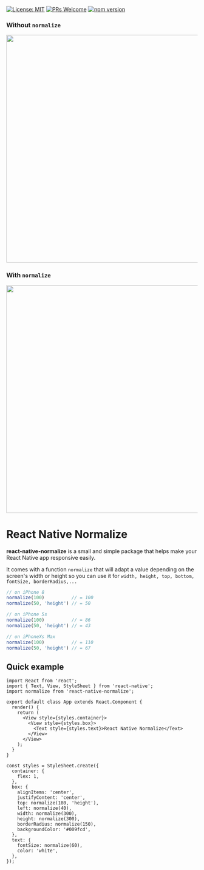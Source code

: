 [![License: MIT](https://img.shields.io/badge/License-MIT-blue.svg)](https://opensource.org/licenses/MIT)
[![PRs Welcome](https://img.shields.io/badge/PRs-welcome-brightgreen.svg)](./CONTRIBUTING.md)
[![npm version](https://badge.fury.io/js/react-native-normalize.svg)](https://badge.fury.io/js/react-native-normalize)

### Without `normalize`
<img src="https://i.imgur.com/bLbnjsC.jpg" width="600"/>

### With `normalize`
<img src="https://i.imgur.com/4IqqAR2.jpg" width="600"/>

# React Native Normalize

**react-native-normalize** is a small and simple package that helps make your React Native app responsive easily.

It comes with a function `normalize` that will adapt a value depending on the screen's width or height so you can use it for `width, height, top, bottom, fontSize, borderRadius,...`


```javascript
// on iPhone 8
normalize(100)          // = 100
normalize(50, 'height') // = 50

// on iPhone 5s
normalize(100)          // = 86
normalize(50, 'height') // = 43

// on iPhoneXs Max
normalize(100)          // = 110
normalize(50, 'height') // = 67
```

## Quick example

```JSX
import React from 'react';
import { Text, View, StyleSheet } from 'react-native';
import normalize from 'react-native-normalize';

export default class App extends React.Component {
  render() {
    return (
      <View style={styles.container}>
        <View style={styles.box}>
          <Text style={styles.text}>React Native Normalize</Text>
        </View>
      </View>
    );
  }
}

const styles = StyleSheet.create({
  container: {
    flex: 1,
  },
  box: {
    alignItems: 'center',
    justifyContent: 'center',
    top: normalize(180, 'height'),
    left: normalize(40),
    width: normalize(300),
    height: normalize(300),
    borderRadius: normalize(150),
    backgroundColor: '#009fcd',
  },
  text: {
    fontSize: normalize(60),
    color: 'white',
  },
});
```
